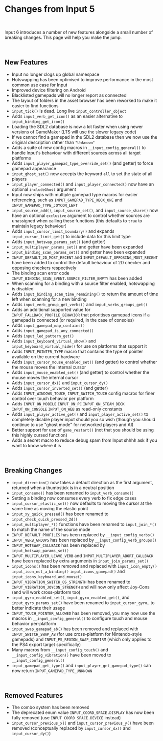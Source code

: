 # Changes from Input 5

&nbsp;

Input 6 introduces a number of new features alongside a small number of breaking changes. This page will help you make the jump.

&nbsp;

## New Features

- Input no longer clogs up global namespace
- Hotswapping has been optimised to improve performance in the most common use case for Input
- Improved device filtering on Android
- Blacklisted gamepads will no longer report as connected
- The layout of folders in the asset browser has been reworked to make it easier to find functions
- `input_tick()` is dead. Long live `input_controller_object`
- Adds `input_verb_get_icon()` as an easier alternative to `input_binding_get_icon()`
- Loading the SDL2 database is now a lot faster when using newer versions of GameMaker (LTS will use the slower legacy code)
- If we cannot find a gamepad in the SDL2 database then we now use the original description rather than `"Unknown"`
- Adds a suite of new config macros in `__input_config_general()` to handle Input's behaviour with different sources across all target platforms
- Adds `input_player_gamepad_type_override_set()` (and getter) to force gamepad appearance
- `input_ghost_set()` now accepts the keyword `all` to set the state of all players
- `input_player_connected()` and `input_player_connected()` now have an optional `includeGhost` argument
- Input now ships with multiple gamepad type macros for easier referencing, such as `INPUT_GAMEPAD_TYPE_XBOX_ONE` and `INPUT_GAMEPAD_TYPE_JOYCON_LEFT`
- `input_source_add()`, `input_source_set()`, and `input_source_share()` now have an optional `exclusive` argument to control whether sources are unassigned when calling these functions (this defaults to `true` to maintain legacy behaviour)
- Adds `input_cursor_limit_boundary()` and expands `input_cursor_limit_get()` to include data for this limit type
- Adds `input_hotswap_params_set()` (and getter)
- `input_multiplayer_params_set()` and getter have been expanded
- `input_binding_scan_params_set()` and getter have been expanded
- `INPUT_DEFAULT_2D_MOST_RECENT` and `INPUT_DEFAULT_OPPOSING_MOST_RECENT` have been added to control the default behaviour of 2D checker and opposing checkers respectively
- The binding scan error code `INPUT_BINDING_SCAN_EVENT.SOURCE_FILTER_EMPTY` has been added
- When scanning for a binding with a source filter enabled, hotswapping is disabled
- Adds `input_binding_scan_time_remaining()` to return the amount of time left when scanning for a new binding
- Adds `input_verb_group_get_verbs()` and `input_verbs_groups_get()`
- Adds an additional supported value for `INPUT_FALLBACK_PROFILE_BEHAVIOR` that prioritises gamepad icons if a gamepad is connected (or required, in the case of consoles)
- Adds `input_gamepad_map_contains()`
- Adds `input_gamepad_is_any_connected()`
- Adds `input_led_pattern_get()`
- Adds `input_keyboard_virtual_show()` and `input_keyboard_virtual_hide()` for use on platforms that support it
- Adds `INPUT_POINTER_TYPE` macro that contains the type of pointer available on the current hardware
- Adds `input_cursor_mouse_enabled_set()` (and getter) to control whether the mouse moves the internal cursor
- Adds `input_mouse_enabled_set()` (and getter) to control whether the mouse moves the internal cursor
- Adds `input_cursor_dx()` and `input_cursor_dy()`
- Adds `input_cursor_inverted_set()` (and getter)
- Adds `INPUT_WINDOWS_TOUCH`, `INPUT_SWITCH_TOUCH` config macros for finer control over touch behavior per platform
- Adds `INPUT_ON_MOBILE` `INPUT_ON_PC` `INPUT_ON_STEAM_DECK` `INPUT_ON_CONSOLE` `INPUT_ON_WEB` as read-only constants
- Adds `input_player_active_get()` and `input_player_active_set()` to completely disable player input should you so wish (though you should continue to use "ghost mode" for networked players and AI)
- Better support for use of `game_restart()` (not that you should be using this highly cursed function)
- Adds a secret macro to reduce debug spam from Input shhhh ask if you want to know where it is

&nbsp;

## Breaking Changes

- `input_direction()` now takes a default direction as the first argument, returned when a thumbstick is in a neutral position
- `input_consume()` has been renamed to `input_verb_consume()`
- Setting a binding now consumes every verb to fix edge cases
- `input_cursor_elastic_set()` now defaults to moving the cursor at the same time as moving the elastic point
- `input_xy_quick_pressed()` has been renamed to `input_check_quick_pressed_2d()`
- `input_multiplayer_*()` functions have been renamed to `input_join_*()` to match the name of the source mode
- `INPUT_DEFAULT_PROFILES` has been replaced by `__input_config_verbs()`
- `INPUT_VERB_GROUPS` has been replaced by `__input_config_verb_groups()`
- `INPUT_HOTSWAP_CALLBACK` has been replaced by `input_hotswap_params_set()`
- `INPUT_MULTIPLAYER_LEAVE_VERB` and `INPUT_MULTIPLAYER_ABORT_CALLBACK` have been replaced by extra arguments in `input_join_params_set()`
- `input_icons()` has been removed and replaced with `input_icon_empty()` `input_icon_not_a_binding()` `input_icons_gamepad()` and `input_icons_keyboard_and_mouse()`
- `INPUT_VIBRATION_SWITCH_OS_STRENGTH` has been renamed to `INPUT_VIBRATION_JOYCON_STRENGTH` and will now only affect Joy-Cons (and will work cross-platform too)
- `input_gyro_enabled_set()`, `input_gyro_enabled_get()`, and `input_gyro_params_set()` have been renamed to `input_cursor_gyro…` to better indicate their usage
- `INPUT_TOUCH_POINTER_ALLOWED` has been removed, you may now use the macros in `__input_config_general()` to configure touch and mouse behavior per-platform
- `input_swap_gamepad_ab()` has been removed and replaced with `INPUT_SWITCH_SWAP_AB` (for use cross-platform for Nintendo-style gamepads) and `INPUT_PS_REGION_SWAP_CONFIRM` (which only applies to the PS4 export target specifically)
- Many macros from `__input_config_touch()` and `__input_config_vibration()` have been moved to `__input_config_general()`
- `input_gamepad_get_type()` and `input_player_get_gamepad_type()` can now return `INPUT_GAMEPAD_TYPE_UNKNOWN `

&nbsp;

## Removed Features

- The combo system has been removed
- The deprecated enum value `INPUT_COORD_SPACE.DISPLAY` has now been fully removed (use `INPUT_COORD_SPACE.DEVICE` instead)
- `input_cursor_previous_x()` and `input_cursor_previous_y()` have been removed (conceptually replaced by `input_cursor_dx()` and `input_cursor_dy()`)
